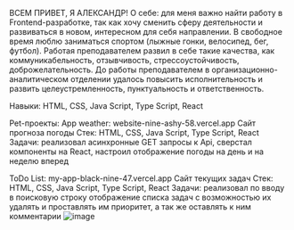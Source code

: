 ВСЕМ ПРИВЕТ, Я АЛЕКСАНДР!
О себе:
для меня важно найти работу в Frontend-разработке, так как хочу сменить сферу деятельности и развиваться в новом, интересном для себя направлении. В свободное время люблю заниматься спортом (лыжные гонки, велосипед, бег, футбол). Работая преподавателем развил в себе такие качества, как коммуникабельность, отзывчивость, 
стрессоустойчивость, доброжелательность. До работы преподавателем  в организационно-аналитическом отделении удалось повысить исполнительность и развить целеустремленность, пунктуальность и
ответственность.

Навыки: HTML, CSS, Java Script, 
Type Script, React

Pet-проекты:
App weather: website-nine-ashy-58.vercel.app 
Сайт прогноза погоды
Стек: HTML, CSS, Java Script, Type Script, React
Задачи: реализовал асинхронные GET запросы к Api, 
сверстал компоненты на React, настроил отображение 
погоды на день и на неделю вперед

ToDo List: my-app-black-nine-47.vercel.app 
Сайт текущих задач
Стек: HTML, CSS, Java Script, Type Script, React
Задачи: реализовал по вводу в поисковую строку отображение списка задач с возможностью их удалять и проставлять им приоритет, а так же оставлять к ним комментарии
![image](https://github.com/user-attachments/assets/604a76cc-f5ea-4689-b106-bfb365883a28)
